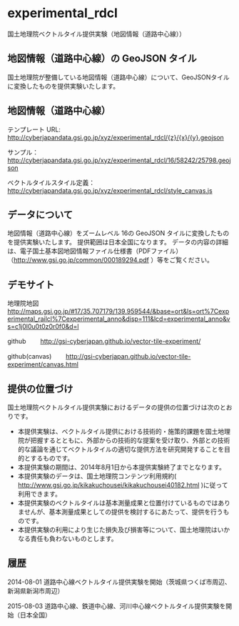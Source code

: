 #  experimental_rdcl
国土地理院ベクトルタイル提供実験（地図情報（道路中心線））

## 地図情報（道路中心線）の GeoJSON タイル
国土地理院が整備している地図情報（道路中心線）について、GeoJSONタイルに変換したものを提供実験いたします。

## 地図情報（道路中心線）
テンプレート URL: http://cyberjapandata.gsi.go.jp/xyz/experimental_rdcl/{z}/{x}/{y}.geojson

サンプル：http://cyberjapandata.gsi.go.jp/xyz/experimental_rdcl/16/58242/25798.geojson

ベクトルタイルスタイル定義：http://cyberjapandata.gsi.go.jp/xyz/experimental_rdcl/style_canvas.js

## データについて
地図情報（道路中心線）をズームレベル 16の GeoJSON タイルに変換したものを提供実験いたします。
提供範囲は日本全国になります。
データの内容の詳細は、電子国土基本図地図情報ファイル仕様書（PDFファイル）（http://www.gsi.go.jp/common/000189294.pdf ）等をご覧ください。

## デモサイト
地理院地図  
http://maps.gsi.go.jp/#17/35.707179/139.959544/&base=ort&ls=ort%7Cexperimental_railcl%7Cexperimental_anno&disp=111&lcd=experimental_anno&vs=c1j0l0u0t0z0r0f0&d=l

github　　
http://gsi-cyberjapan.github.io/vector-tile-experiment/

github(canvas)　　
http://gsi-cyberjapan.github.io/vector-tile-experiment/canvas.html


## 提供の位置づけ
国土地理院ベクトルタイル提供実験におけるデータの提供の位置づけは次のとおりです。
- 本提供実験は、ベクトルタイル提供における技術的・施策的課題を国土地理院が把握するとともに、外部からの技術的な提案を受け取り、外部との技術的な議論を通じてベクトルタイルの適切な提供方法を研究開発することを目的とするものです。
- 本提供実験の期間は、2014年8月1日から本提供実験終了までとなります。
- 本提供実験のデータは、国土地理院コンテンツ利用規約( http://www.gsi.go.jp/kikakuchousei/kikakuchousei40182.html )に従って利用できます。
- 本提供実験のベクトルタイルは基本測量成果と位置付けているものではありませんが、基本測量成果としての提供を検討するにあたって、提供を行うものです。
- 本提供実験の利用により生じた損失及び損害等について、国土地理院はいかなる責任も負わないものとします。

## 履歴
2014-08-01 道路中心線ベクトルタイル提供実験を開始（茨城県つくば市周辺、新潟県新潟市周辺）

2015-08-03 道路中心線、鉄道中心線、河川中心線ベクトルタイル提供実験を開始（日本全国）
